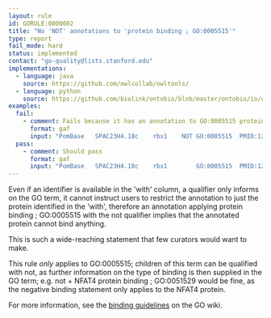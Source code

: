 ```yaml
---
layout: rule
id: GORULE:0000002
title: "No 'NOT' annotations to 'protein binding ; GO:0005515'"
type: report
fail_mode: hard
status: implemented
contact: "go-quality@lists.stanford.edu"
implementations:
  - language: java 
    source: https://github.com/owlcollab/owltools/
  - language: python
    source: https://github.com/biolink/ontobio/blob/master/ontobio/io/qc.py
examples:
  fail:
    - comment: Fails because it has an annotation to GO:0005515 protein binding and a NOT qualifier.
      format: gaf
      input: "PomBase	SPAC23H4.18c	rbx1	NOT	GO:0005515	PMID:12167173	IPI	PomBase:SPBC1718.01	F	SCF complex, Cul4-RING and CLRC ubiquitin ligase ligase E3 subunit Rbx1	pip1	protein	NCBITaxon:4896	20041130	PomBase"
  pass:
    - comment: Should pass
      format: gaf
      input: "PomBase	SPAC23H4.18c	rbx1		GO:0005515	PMID:12167173	IPI	PomBase:SPBC1718.01	F	SCF complex, Cul4-RING and CLRC ubiquitin ligase ligase E3 subunit Rbx1	pip1	protein	NCBITaxon:4896	20041130	PomBase"
---
```

Even if an identifier is available in the 'with' column, a qualifier
only informs on the GO term, it cannot instruct users to restrict the
annotation to just the protein identified in the 'with', therefore an
annotation applying protein binding ; GO:0005515 with the not qualifier
implies that the annotated protein cannot bind anything.

This is such a wide-reaching statement that few curators would want to
make.

This rule *only* applies to GO:0005515; children of this term can be
qualified with not, as further information on the type of binding is
then supplied in the GO term; e.g. not + NFAT4 protein binding ;
GO:0051529 would be fine, as the negative binding statement only applies
to the NFAT4 protein.

For more information, see the [binding
guidelines](http://wiki.geneontology.org/index.php/Binding_Guidelines)
on the GO wiki.
